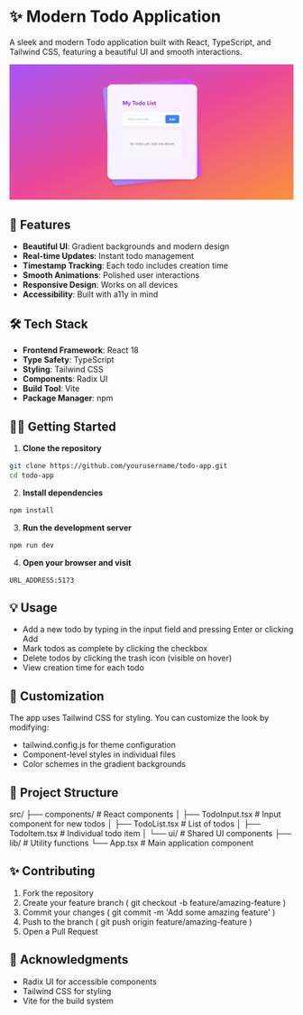 # ✨ Modern Todo Application

A sleek and modern Todo application built with React, TypeScript, and Tailwind CSS, featuring a beautiful UI and smooth interactions.

![Todo App Preview](./public/assets/Screenshot%202025-04-17%20094440.png)

## 🚀 Features

- **Beautiful UI**: Gradient backgrounds and modern design
- **Real-time Updates**: Instant todo management
- **Timestamp Tracking**: Each todo includes creation time
- **Smooth Animations**: Polished user interactions
- **Responsive Design**: Works on all devices
- **Accessibility**: Built with a11y in mind

## 🛠️ Tech Stack

- **Frontend Framework**: React 18
- **Type Safety**: TypeScript
- **Styling**: Tailwind CSS
- **Components**: Radix UI
- **Build Tool**: Vite
- **Package Manager**: npm

## 🏃‍♂️ Getting Started

1. **Clone the repository**
```bash
git clone https://github.com/yourusername/todo-app.git
cd todo-app
```

2. **Install dependencies**
```bash
npm install
```

3. **Run the development server**
```bash
npm run dev
```

4. **Open your browser and visit**
```
URL_ADDRESS:5173
```

## 💡 Usage
- Add a new todo by typing in the input field and pressing Enter or clicking Add
- Mark todos as complete by clicking the checkbox
- Delete todos by clicking the trash icon (visible on hover)
- View creation time for each todo

## 🎨 Customization
The app uses Tailwind CSS for styling. You can customize the look by modifying:

- tailwind.config.js for theme configuration
- Component-level styles in individual files
- Color schemes in the gradient backgrounds


## 📝 Project Structure

src/
├── components/         # React components
│   ├── TodoInput.tsx  # Input component for new todos
│   ├── TodoList.tsx   # List of todos
│   ├── TodoItem.tsx   # Individual todo item
│   └── ui/            # Shared UI components
├── lib/               # Utility functions
└── App.tsx           # Main application component

## ✨ Contributing
1. Fork the repository
2. Create your feature branch ( git checkout -b feature/amazing-feature )
3. Commit your changes ( git commit -m 'Add some amazing feature' )
4. Push to the branch ( git push origin feature/amazing-feature )
5. Open a Pull Request


## 🙏 Acknowledgments
- Radix UI for accessible components
- Tailwind CSS for styling
- Vite for the build system